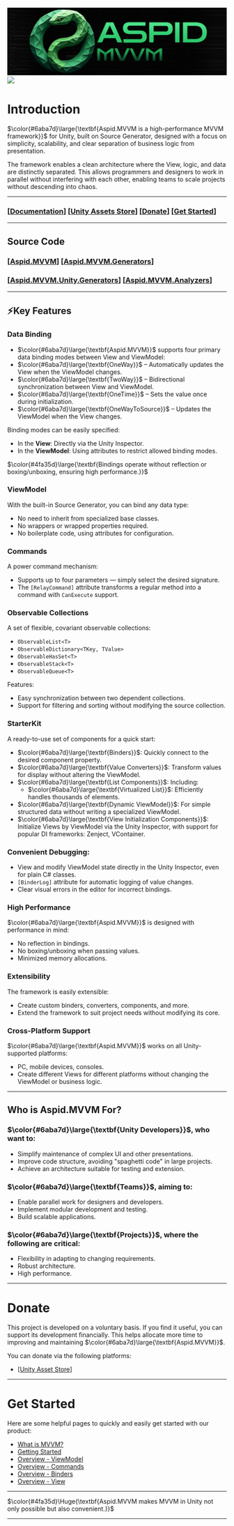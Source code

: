 ![Aspid.MVVMHeaderImage.png](Assets/Plugins/Aspid/MVVM/Documentation/Images/Aspid.MVVMHeaderImage.png)
![](https://img.shields.io/badge/2022.3%2B-000000?style=flat&logo=unity&logoColor=white&color=4fa35d)

# Introduction
$\color{#6aba7d}\large{\textbf{Aspid.MVVM is a high-performance MVVM framework}}$ for Unity, built on Source Generator, designed 
with a focus on simplicity, scalability, and clear separation of business logic from presentation.

The framework enables a clean architecture where the View, logic, and data are distinctly separated.
This allows programmers and designers to work in parallel without interfering with each other, enabling
teams to scale projects without descending into chaos.

---

### \[[Documentation](https://vpd-inc.gitbook.io/aspid.mvvm/)\] \[[Unity Assets Store](https://assetstore.unity.com/packages/slug/298463)\] \[[Donate](#donate)\] \[[Get Started](#get-started)\]

---

## Source Code
### \[[Aspid.MVVM](https://github.com/VPDPersonal/Aspid.MVVM/tree/main)\] \[[Aspid.MVVM.Generators](https://github.com/VPDPersonal/Aspid.MVMM.Generators)\]
### \[[Aspid.MVVM.Unity.Generators](https://github.com/VPDPersonal/Aspid.MVVM.Unity.Generators)\] \[[Aspid.MVVM.Analyzers](https://github.com/VPDPersonal/Aspid.MVVM.Analyzers)\]

---

## ⚡️Key Features
### Data Binding
* $\color{#6aba7d}\large{\textbf{Aspid.MVVM}}$ supports four primary data binding modes between View and ViewModel:
* $\color{#6aba7d}\large{\textbf{OneWay}}$ – Automatically updates the View when the ViewModel changes.
* $\color{#6aba7d}\large{\textbf{TwoWay}}$ – Bidirectional synchronization between View and ViewModel.
* $\color{#6aba7d}\large{\textbf{OneTime}}$ – Sets the value once during initialization.
* $\color{#6aba7d}\large{\textbf{OneWayToSource}}$ – Updates the ViewModel when the View changes.

Binding modes can be easily specified:
* In the **View**: Directly via the Unity Inspector.
* In the **ViewModel**: Using attributes to restrict allowed binding modes.

$\color{#4fa35d}\large{\textbf{Bindings operate without reflection or boxing/unboxing, ensuring high performance.}}$

### ViewModel
With the built-in Source Generator, you can bind any data type:
* No need to inherit from specialized base classes.
* No wrappers or wrapped properties required.
* No boilerplate code, using attributes for configuration.

### Commands
A power command mechanism:
* Supports up to four parameters — simply select the desired signature.
* The `[RelayCommand]` attribute transforms a regular method into a command with `CanExecute` support.

### Observable Collections
A set of flexible, covariant observable collections:
* `ObservableList<T>`
* `ObservableDictionary<TKey, TValue>`
* `ObservableHasSet<T>`
* `ObservableStack<T>`
* `ObservableQueue<T>`

Features:
* Easy synchronization between two dependent collections.
* Support for filtering and sorting without modifying the source collection.

### StarterKit
A ready-to-use set of components for a quick start:
* $\color{#6aba7d}\large{\textbf{Binders}}$: Quickly connect to the desired component property.
* $\color{#6aba7d}\large{\textbf{Value Converters}}$: Transform values for display without altering the ViewModel.
* $\color{#6aba7d}\large{\textbf{List Components}}$: Including:
  * $\color{#6aba7d}\large{\textbf{Virtualized List}}$: Efficiently handles thousands of elements.
* $\color{#6aba7d}\large{\textbf{Dynamic ViewModel}}$: For simple structured data without writing a specialized ViewModel.
* $\color{#6aba7d}\large{\textbf{View Initialization Components}}$: Initialize Views by ViewModel via the Unity Inspector, with support for popular DI frameworks: Zenject, VContainer.

### Convenient Debugging:
* View and modify ViewModel state directly in the Unity Inspector, even for plain C# classes.
* `[BinderLog]` attribute for automatic logging of value changes.
* Clear visual errors in the editor for incorrect bindings.

### High Performance
$\color{#6aba7d}\large{\textbf{Aspid.MVVM}}$ is designed with performance in mind:
* No reflection in bindings.
* No boxing/unboxing when passing values.
* Minimized memory allocations.

### Extensibility
The framework is easily extensible:
* Create custom binders, converters, components, and more.
* Extend the framework to suit project needs without modifying its core.

### Cross-Platform Support
$\color{#6aba7d}\large{\textbf{Aspid.MVVM}}$ works on all Unity-supported platforms:
* PC, mobile devices, consoles.
* Create different Views for different platforms without changing the ViewModel or business logic.

---

## Who is Aspid.MVVM For?
### $\color{#6aba7d}\large{\textbf{Unity Developers}}$, who want to:
* Simplify maintenance of complex UI and other presentations.
* Improve code structure, avoiding "spaghetti code" in large projects.
* Achieve an architecture suitable for testing and extension.

### $\color{#6aba7d}\large{\textbf{Teams}}$, aiming to:
* Enable parallel work for designers and developers.
* Implement modular development and testing.
* Build scalable applications.

### $\color{#6aba7d}\large{\textbf{Projects}}$, where the following are critical:
* Flexibility in adapting to changing requirements.
* Robust architecture.
* High performance.

---

# Donate
This project is developed on a voluntary basis. If you find it useful, you can support its development financially. This helps allocate more time to improving and maintaining $\color{#6aba7d}\large{\textbf{Aspid.MVVM}}$.

You can donate via the following platforms:
* \[[Unity Asset Store](https://assetstore.unity.com/packages/slug/298463)\]

---

# Get Started
Here are some helpful pages to quickly and easily get started with our product:
* [What is MVVM?](https://vpd-inc.gitbook.io/aspid.mvvm/introduction/what-is-mvvm)
* [Getting Started](https://vpd-inc.gitbook.io/aspid.mvvm/introduction/getting-started)
* [Overview - ViewModel](https://vpd-inc.gitbook.io/aspid.mvvm/overview/overview-viewmodel)
* [Overview - Commands](https://vpd-inc.gitbook.io/aspid.mvvm/overview/overview-commands)
* [Overview - Binders](https://vpd-inc.gitbook.io/aspid.mvvm/overview/overview-binders)
* [Overview - View](https://vpd-inc.gitbook.io/aspid.mvvm/overview/overview-view)

---

$\color{#4fa35d}\Huge{\textbf{Aspid.MVVM makes MVVM in Unity not only possible but also convenient.}}$

---
